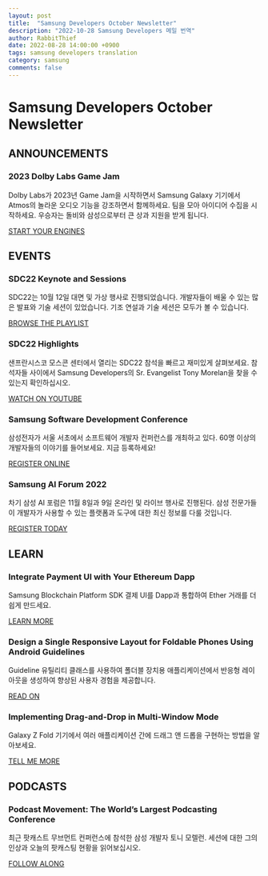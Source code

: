 ```yaml
---
layout: post
title:  "Samsung Developers October Newsletter"
description: "2022-10-28 Samsung Developers 메일 번역"
author: RabbitThief
date: 2022-08-28 14:00:00 +0900
tags: samsung developers translation 
category: samsung
comments: false
---	
```




# Samsung Developers October Newsletter

## ANNOUNCEMENTS

### 2023 Dolby Labs Game Jam

Dolby Labs가 2023년 Game Jam을 시작하면서 Samsung Galaxy 기기에서 Atmos의 놀라운 오디오 기능을 강조하면서 함께하세요. 팀을 모아 아이디어 수집을 시작하세요. 우승자는 돌비와 삼성으로부터 큰 상과 지원을 받게 됩니다.

[START YOUR ENGINES](https://samsung.us11.list-manage.com/track/click?u=498f4566539b5e6a3e0505d7d&id=54e7c43fc2&e=8cfedc40fb)

## EVENTS

### SDC22 Keynote and Sessions

SDC22는 10월 12일 대면 및 가상 행사로 진행되었습니다. 개발자들이 배울 수 있는 많은 발표와 기술 세션이 있었습니다. 기조 연설과 기술 세션은 모두가 볼 수 있습니다.

[BROWSE THE PLAYLIST](https://samsung.us11.list-manage.com/track/click?u=498f4566539b5e6a3e0505d7d&id=d8cd4bb5e8&e=8cfedc40fb)

### SDC22 Highlights

샌프란시스코 모스콘 센터에서 열리는 SDC22 참석을 빠르고 재미있게 살펴보세요. 참석자들 사이에서 Samsung Developers의 Sr. Evangelist Tony Morelan을 찾을 수 있는지 확인하십시오.

[WATCH ON YOUTUBE](https://samsung.us11.list-manage.com/track/click?u=498f4566539b5e6a3e0505d7d&id=fd0f0e9e20&e=8cfedc40fb)

### Samsung Software Development Conference

삼성전자가 서울 서초에서 소프트웨어 개발자 컨퍼런스를 개최하고 있다. 60명 이상의 개발자들의 이야기를 들어보세요. 지금 등록하세요!

[REGISTER ONLINE](https://samsung.us11.list-manage.com/track/click?u=498f4566539b5e6a3e0505d7d&id=a6afebf31f&e=8cfedc40fb)

### Samsung AI Forum 2022

차기 삼성 AI 포럼은 11월 8일과 9일 온라인 및 라이브 행사로 진행된다. 삼성 전문가들이 개발자가 사용할 수 있는 플랫폼과 도구에 대한 최신 정보를 다룰 것입니다.

[REGISTER TODAY](https://samsung.us11.list-manage.com/track/click?u=498f4566539b5e6a3e0505d7d&id=4dde840c27&e=8cfedc40fb)

## LEARN

### Integrate Payment UI with Your Ethereum Dapp

Samsung Blockchain Platform SDK 결제 UI를 Dapp과 통합하여 Ether 거래를 더 쉽게 만드세요.

[LEARN MORE](https://samsung.us11.list-manage.com/track/click?u=498f4566539b5e6a3e0505d7d&id=98d8d1f8f3&e=8cfedc40fb)

### Design a Single Responsive Layout for Foldable Phones Using Android Guidelines

Guideline 유틸리티 클래스를 사용하여 폴더블 장치용 애플리케이션에서 반응형 레이아웃을 생성하여 향상된 사용자 경험을 제공합니다.

[READ ON](https://samsung.us11.list-manage.com/track/click?u=498f4566539b5e6a3e0505d7d&id=96716f5e65&e=8cfedc40fb)

### Implementing Drag-and-Drop in Multi-Window Mode

Galaxy Z Fold 기기에서 여러 애플리케이션 간에 드래그 앤 드롭을 구현하는 방법을 알아보세요.

[TELL ME MORE](https://samsung.us11.list-manage.com/track/click?u=498f4566539b5e6a3e0505d7d&id=93b21211b9&e=8cfedc40fb)

## PODCASTS

### Podcast Movement: The World’s Largest Podcasting Conference

최근 팟캐스트 무브먼트 컨퍼런스에 참석한 삼성 개발자 토니 모렐런. 세션에 대한 그의 인상과 오늘의 팟캐스팅 현황을 읽어보십시오.

[FOLLOW ALONG](https://samsung.us11.list-manage.com/track/click?u=498f4566539b5e6a3e0505d7d&id=6ddf2e34b8&e=8cfedc40fb)